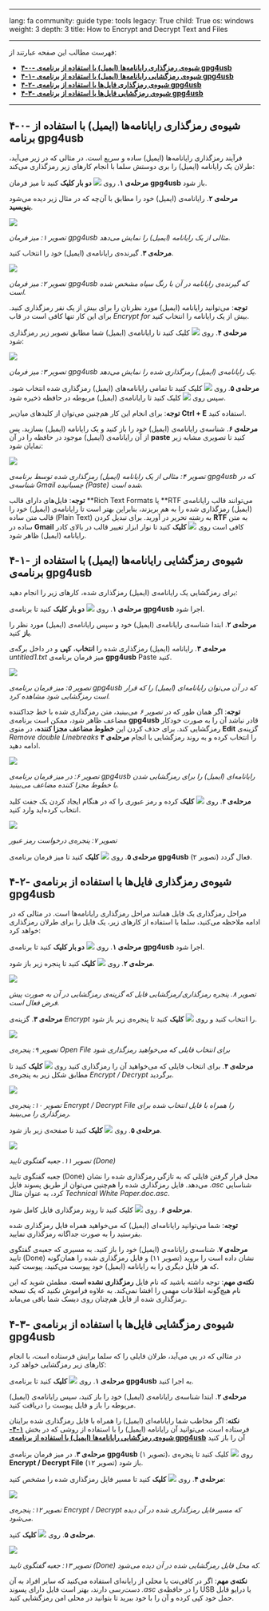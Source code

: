 

---

lang: fa
community: guide
type: tools
legacy: True
child: True
os: windows
weight: 3
depth: 3
title: How to Encrypt and Decrypt Text and Files

---

فهرست مطالب این صفحه عبارتند از:

- [**۴-۰- شیوه‌ی رمزگذاری رایانامه‌ها (ایمیل) با استفاده از برنامه‌ی gpg4usb**](#4.0)
- [**۴-۱- شیوه‌ی رمزگشایی رایانامه‌ها (ایمیل) با استفاده از برنامه‌ی gpg4usb**](#4.1)
- [**۴-۲- شیوه‌ی رمزگذاری فایل‌ها با استفاده از برنامه‌ی gpg4usb**](#4.2)
- [**۴-۳- شیوه‌ی رمزگشایی فایل‌ها با استفاده از برنامه‌ی gpg4usb**](#4.3)

-------

<a name="4.0"></a>
## ۴-۰- شیوه‌ی رمزگذاری رایانامه‌ها (ایمیل) با استفاده از برنامه gpg4usb ##

فرآیند رمزگذاری رایانامه‌ها (ایمیل) ساده و سریع است. در مثالی که در زیر می‌آید، طرلان یک رایانامه (ایمیل) را بری دوستش سلما با انجام کارهای زیر رمزگذاری می‌کند:

**مرحله‌ی ۱**. روی ![](/sbox/screen/gpg4usb-en/03.png) **دو بار کلیک** کنید تا میز فرمان **gpg4usb** باز شود.

**مرحله‌ی ۲**. رایانامه‌ی (ایمیل) خود را مطابق با آن‌چه که در مثال زیر دیده می‌شود **بنویسید**.

![](/sbox/screen/gpg4usb-en/19.png)

*تصویر ۱: میز فرمان gpg4usb مثالی از یک رایانامه (ایمیل) را نمایش می‌دهد.*

**مرحله‌ی ۳**. گیرنده‌ی رایانامه‌ی (ایمیل) خود را انتخاب کنید.

![](/sbox/screen/gpg4usb-en/20.png)

*تصویر ۲: میز فرمان gpg4usb که گیرنده‌ی رایانامه در آن با رنگ سیاه مشخص شده است.*

**توجه**: می‌توانید رایانامه (ایمیل) مورد نظرتان را برای بیش از یک نفر رمزگذاری کنید. برای این کار تنها کافی است در قاب *Encrypt for* بیش از یک رایانامه را انتخاب کنید.

**مرحله‌ی ۴**. روی ![](/sbox/screen/gpg4usb-en/21.png) کلیک کنید تا رایانامه‌ی (ایمیل) شما مطابق تصویر زیر رمزگذاری شود:

![](/sbox/screen/gpg4usb-en/22.png)

*تصویر ۳: میز فرمان gpg4usb یک رایانامه‌ی (ایمیل) رمزگذاری شده را نمایش می‌دهد.*

**مرحله‌ی ۵**. روی ![](/sbox/screen/gpg4usb-en/23.png) کلیک کنید تا تمامی رایانامه‌های (ایمیل) رمزگذاری شده انتخاب شود. سپس روی ![](/sbox/screen/gpg4usb-en/24.png) کلیک کنید تا رایانامه‌ی (ایمیل) مربوطه در حافظه ذخیره شود.

**توجه**: برای انجام این کار هم‌چنین می‌توان از کلیدهای میان‌بر **Ctrl + E** استفاده کنید.

**مرحله‌ی ۶**. شناسه‌ی رایانامه‌ی (ایمیل) خود را باز کنید و یک رایانامه (ایمیل) بسازید. پس از آن رایانامه‌ی (ایمیل) موجود در حافظه را در آن **paste** کنید تا تصویری مشابه زیر نمایان شود:

![](/sbox/screen/gpg4usb-en/25.png)

*تصویر ۴: مثالی از یک رایانامه (ایمیل) رمزگذاری شده توسط برنامه‌ی gpg4usb که در شناسه‌ی Gmail چسبانیده (Paste) شده است.*

**توجه**: فایل‌های دارای قالب **Rich Text Formats یا **RTF می‌توانند قالب رایانامه‌ی (ایمیل) رمزگذاری شده را به هم بریزند، بنابراین بهتر است تا رایانامه‌ی (ایمیل) خود را قالب متن ساده (Plain Text) به رشته تحریر در آورید. برای تبدیل کردن **RTF** به متن ساده در **Gmail** کافی است روی ![](/sbox/screen/gpg4usb-en/26.png) **کلیک** کنید تا نوار ابزار تغییر قالب در بالای کادر رایانامه (ایمیل) ظاهر شود.


<a name="4.1"></a>
## ۴-۱- شیوه‌ی رمزگشایی رایانامه‌ها (ایمیل) با استفاده از برنامه‌ی gpg4usb ##

برای رمزگشایی یک رایانامه‌ی (ایمیل) رمزگذاری شده، کارهای زیر را انجام دهید:

**مرحله‌ی ۱**. روی ![](/sbox/screen/gpg4usb-en/03.png) **دو بار کلیک** کنید تا برنامه‌ی **gpg4usb** اجرا شود.

**مرحله‌ی ۲**. ابتدا شناسه‌ی رایانامه‌ی (ایمیل) خود و سپس رایانامه‌ی (ایمیل) مورد نظر را **باز** کنید.

**مرحله‌ی ۳**. رایانامه (ایمیل) رمزگذاری شده را **انتخاب**، **کپی** و در داخل برگه‌ی *untitled1.txt* میز فرمان برنامه‌ی **gpg4usb**  Paste کنید.

![](/sbox/screen/gpg4usb-en/27.png)

*تصویر ۵: میز فرمان برنامه‌ی gpg4usb که در آن می‌توان رایانامه‌ای (ایمیل) را که قرار است رمزگشایی شود مشاهده کرد.*

**توجه**: اگر همان طور که در *تصویر ۶* می‌بینید، متن رمزگذاری شده با خط جداکننده مضاعف ظاهر شود، ممکن است برنامه‌ی **gpg4usb** قادر نباشد آن را به صورت خودکار رمزگشایی کند. برای حذف کردن این **خطوط مضاعف مجزا کننده**، در منوی **Edit** گزینه‌ی *Remove double Linebreaks* را انتخاب کرده و به روند رمزگشایی با انجام **مرحله‌ی ۴** ادامه دهید.

![](/sbox/screen/gpg4usb-en/28.png)

*تصویر ۶: در میز فرمان برنامه‌ی gpg4usb رایانامه‌ای (ایمیل) را برای رمزگشایی شدن با خطوط مجزا کننده مضاعف می‌بینید.*

**مرحله‌ی ۴**. روی ![](/sbox/screen/gpg4usb-en/29.png) **کلیک** کرده و رمز عبوری را که در هنگام ایجاد کردن یک جفت کلید انتخاب کرده‌اید وارد کنید. 
 
![](/sbox/screen/gpg4usb-en/30.png)

*تصویر ۷: پنجره‌ی درخواست رمز عبور*

**مرحله‌ی ۵**. روی ![](/sbox/screen/gpg4usb-en/09.png) **کلیک** کنید تا میز فرمان برنامه‌ی **gpg4usb** (تصویر ۲) فعال گردد.


<a name="4.2"></a>

## ۴-۲- شیوه‌ی رمزگذاری فایل‌ها با استفاده از برنامه‌ی gpg4usb ##

مراحل رمزگذاری یک فایل همانند مراحل رمزگذاری رایانامه‌ها است. در مثالی که در ادامه ملاحظه می‌کنید، سلما با استفاده از کارهای زیر، یک فایل را برای طرلان رمزگذاری خواهد کرد:

**مرحله‌ی ۱**. روی ![](/sbox/screen/gpg4usb-en/03.png) **دو بار کلیک** کنید تا برنامه‌ی **gpg4usb** اجرا شود.

**مرحله‌ی ۲**. روی  ![](/sbox/screen/gpg4usb-en/31.png) **کلیک** کنید تا پنجره زیر باز شود. 

![](/sbox/screen/gpg4usb-en/32.png)

*تصویر ۸. پنجره رمزگذاری/رمزگشایی فایل که گزینه‌ی رمزگشایی در آن به صورت پیش فرض فعال است.*


**مرحله‌ی ۳**. گزینه‌ی *Encrypt* را انتخاب کنید و روی ![](/sbox/screen/gpg4usb-en/33.png) **کلیک** کنید تا پنجره‌ی زیر باز شود.

![](/sbox/screen/gpg4usb-en/34.png)

*تصویر ۹: پنجره‌ی Open File برای انتخاب فایلی که می‌خواهید رمزگذاری شود*

**مرحله‌ی ۴**. برای انتخاب فایلی که می‌خواهید آن را رمزگذاری کنید روی ![](/sbox/screen/gpg4usb-en/35.png) **کلیک** کنید تا مطابق شکل زیر به پنجره‌ی *Encrypt / Decrypt* برگردید.

![](/sbox/screen/gpg4usb-en/36.png)

*تصویر ۱۰: پنجره‌ی Encrypt / Decrypt File را همراه با فایل انتخاب شده برای رمزگذاری را می‌بینید.*

**مرحله‌ی ۵**. روی ![](/sbox/screen/gpg4usb-en/09.png) **کلیک** کنید تا صفحه‌ی زیر باز شود.

![](/sbox/screen/gpg4usb-en/38.png)

*تصویر ۱۱. جعبه گفتگوی تایید (Done)*

جعبه گفتگوی تایید (Done) محل قرار گرفتن فایلی که به تازگی رمزگذاری شده را نشان می‌دهد. فایل رمزگذاری شده را هم‌چنین می‌توان از طریق پسوند فایل *.asc* شناسایی کرد، به عنوان مثال *Technical White Paper.doc.asc*.

**مرحله‌ی ۶**. روی ![](/sbox/screen/gpg4usb-en/09.png) کلیک کنید تا روند رمزگذاری فایل کامل شود. 

**توجه**:‌ شما می‌توانید رایانامه‌ای (ایمیل) که می‌خواهید همراه فایل رمزگذاری شده بفرستید را به صورت جداگانه رمزگذاری نمایید.

**مرحله‌ی ۷**. شناسه‌ی رایانامه‌ی (ایمیل) خود را باز کنید. به مسیری که جعبه‌ی گفتگوی تایید (Done) نشان داده است را بروید (تصویر ۱۱) و فایل رمزگذاری شده را همان‌گونه که هر فایل دیگری را به رایانامه (ایمیل) خود پیوست می‌کنید، پیوست کنید.

**نکته‌ی مهم**:‌ توجه داشته باشید که نام فایل **رمزگذاری نشده است**. مطمئن شوید که این نام هیچ‌گونه اطلاعات مهمی را افشا نمی‌کند. به علاوه فراموش نکنید که یک نسخه رمزگذاری شده از فایل هم‌چنان روی دیسک شما باقی می‌ماند.  

<a name="4.3"></a>
## ۴-۳- شیوه‌ی رمزگشایی فایل‌ها با استفاده از برنامه‌ی gpg4usb ##

در مثالی که در پی می‌آید، طرلان فایلی را که سلما برایش فرستاده است، با انجام کارهای زیر رمزگشایی خواهد کرد:

**مرحله‌ی ۱**. روی ![](/sbox/screen/gpg4usb-en/03.png) **کلیک** کنید تا برنامه‌ی **gpg4usb** به اجرا کنید.

**مرحله‌ی ۲**. ابتدا شناسه‌ی رایانامه‌ی (ایمیل) خود را باز کنید، سپس رایانامه‌ی (ایمیل) مربوطه را باز و فایل پیوست را دریافت کنید.  

**نکته**: اگر مخاطب شما رایانامه‌ای (ایمیل) را همراه با فایل رمزگذاری شده برایتان فرستاده است، می‌توانید آن رایانامه (ایمیل) را با استفاده از روشی که در بخش [**۱-۴- شیوه‌ی رمزگشایی رایانامه‌ها (ایمیل) با استفاده از برنامه‌ی gpg4usb**](gpg4usb-encryptdecrypt#4.1) آن را باز کنید

**مرحله‌ی ۳**. در میز فرمان برنامه‌ی **gpg4usb** (تصویر ۱)، روی ![](/sbox/screen/gpg4usb-en/31.png) کلیک کنید تا پنجره‌ی **Encrypt / Decrypt File** (تصویر ۱۲) باز شود.

**مرحله‌ی ۴**. روی ![](/sbox/screen/gpg4usb-en/33.png) **کلیک** کنید تا مسیر فایل رمزگذاری شده را مشخص کنید:

![](/sbox/screen/gpg4usb-en/37.png) 

*تصویر ۱۲: پنجره‌ی Encrypt / Decrypt که مسیر فایل رمزگذاری شده در آن دیده می‌شود.*

**مرحله‌ی ۵**. روی ![](/sbox/screen/gpg4usb-en/09.png) **کلیک** کنید.

![](/sbox/screen/gpg4usb-en/39.png) 

*تصویر ۱۳: جعبه گفتگوی تایید (Done) که محل فایل رمزگشایی شده در آن دیده می‌شود.*

**نکته‌ی مهم**: اگر در کافی‌نت یا محلی از رایانه‌ای استفاده می‌کنید که سایر افراد به آن دست‌رسی دارند، بهتر است فایل دارای پسوند *.asc* را در حافظه‌ی USB یا درایو قابل حمل خود کپی کرده و آن را با خود ببرید تا بتوانید در محلی امن رمزگشایی کنید.


